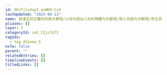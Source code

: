 ```yaml
---
id: XhcFjlx4opI-auWKH-Cs4
lastUpdated: "2025-06-13"
name: 良渚玉琮王雕刻的是大脚怪/火烧沟遗址人形彩陶罐为大脚怪/商人先祖为大脚怪/帝王异象为大脚怪特征
aliases: []
layer: 7
categoryId: cat_IIjclkT2
tagIds:
  - tag_d2zeow_b
nsfw: false
parent: ""
relatedEntries: []
timelineEvents: []
titledLinks: []
---
```


